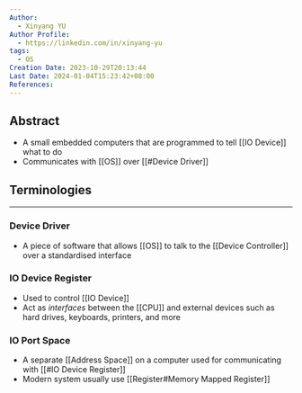 ```yaml
---
Author:
  - Xinyang YU
Author Profile:
  - https://linkedin.com/in/xinyang-yu
tags:
  - OS
Creation Date: 2023-10-29T20:13:44
Last Date: 2024-01-04T15:23:42+08:00
References: 
---
```

## Abstract
* A small embedded computers that are programmed to tell [[IO Device]] what to do
* Communicates with [[OS]] over [[#Device Driver]]

## Terminologies
---
### Device Driver
- A piece of software that allows [[OS]] to talk to the [[Device Controller]] over a standardised interface
### IO Device Register
- Used to control [[IO Device]]
- Act as *interfaces* between the [[CPU]] and external devices such as hard drives, keyboards, printers, and more

### IO Port Space
- A separate [[Address Space]] on a computer used for communicating with [[#IO Device Register]]
- Modern system usually use [[Register#Memory Mapped Register]]